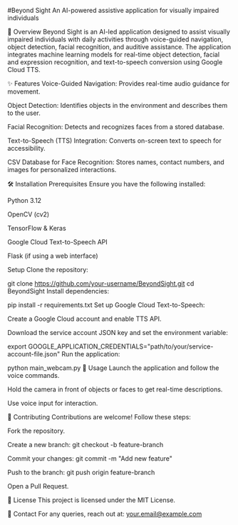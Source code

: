 #Beyond Sight
An AI-powered assistive application for visually impaired individuals

📌 Overview
Beyond Sight is an AI-led application designed to assist visually impaired individuals with daily activities through voice-guided navigation, object detection, facial recognition, and auditive assistance. The application integrates machine learning models for real-time object detection, facial and expression recognition, and text-to-speech conversion using Google Cloud TTS.

✨ Features
Voice-Guided Navigation: Provides real-time audio guidance for movement.

Object Detection: Identifies objects in the environment and describes them to the user.

Facial Recognition: Detects and recognizes faces from a stored database.

Text-to-Speech (TTS) Integration: Converts on-screen text to speech for accessibility.

CSV Database for Face Recognition: Stores names, contact numbers, and images for personalized interactions.

🛠️ Installation
Prerequisites
Ensure you have the following installed:

Python 3.12

OpenCV (cv2)

TensorFlow & Keras

Google Cloud Text-to-Speech API

Flask (if using a web interface)

Setup
Clone the repository:

git clone https://github.com/your-username/BeyondSight.git
cd BeyondSight
Install dependencies:

pip install -r requirements.txt
Set up Google Cloud Text-to-Speech:

Create a Google Cloud account and enable TTS API.

Download the service account JSON key and set the environment variable:

export GOOGLE_APPLICATION_CREDENTIALS="path/to/your/service-account-file.json"
Run the application:

python main_webcam.py
🚀 Usage
Launch the application and follow the voice commands.

Hold the camera in front of objects or faces to get real-time descriptions.

Use voice input for interaction.


🤝 Contributing
Contributions are welcome! Follow these steps:

Fork the repository.

Create a new branch: git checkout -b feature-branch

Commit your changes: git commit -m "Add new feature"

Push to the branch: git push origin feature-branch

Open a Pull Request.

📜 License
This project is licensed under the MIT License.

📧 Contact
For any queries, reach out at: your.email@example.com

